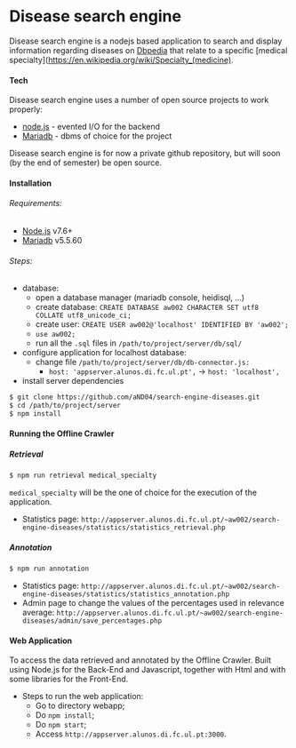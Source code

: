 # Disease search engine

Disease search engine is a nodejs based application to search and display information regarding diseases on [Dbpedia](https://wiki.dbpedia.org/) that relate to a specific [medical specialty](https://en.wikipedia.org/wiki/Specialty_(medicine).

#### Tech

Disease search engine uses a number of open source projects to work properly:

* [node.js](https://nodejs.org/en/) - evented I/O for the backend
* [Mariadb](https://mariadb.org/) - dbms of choice for the project

Disease search engine is for now a private github repository, but will soon (by the end of semester) be open source.

#### Installation
###### Requirements:
* [Node.js](https://nodejs.org/) v7.6+
* [Mariadb](https://downloads.mariadb.org/) v5.5.60

###### Steps:
* database:
    * open a database manager (mariadb console, heidisql, ...)
    * create database: `CREATE DATABASE aw002 CHARACTER SET utf8 COLLATE utf8_unicode_ci;`
    * create user: `CREATE USER aw002@'localhost' IDENTIFIED BY 'aw002';`
    * `use aw002;`
    * run all the `.sql` files in `/path/to/project/server/db/sql/` 
* configure application for localhost database:
    * change file `/path/to/project/server/db/db-connector.js:`
        * `host: 'appserver.alunos.di.fc.ul.pt',` -> `host: 'localhost',`
* install server dependencies
```sh
$ git clone https://github.com/aND04/search-engine-diseases.git
$ cd /path/to/project/server
$ npm install
```
#### Running the Offline Crawler
##### Retrieval
``` sh
$ npm run retrieval medical_specialty
```
`medical_specialty` will be the one of choice for the execution of the application.
* Statistics page: `http://appserver.alunos.di.fc.ul.pt/~aw002/search-engine-diseases/statistics/statistics_retrieval.php`

##### Annotation
``` sh
$ npm run annotation
```
* Statistics page: `http://appserver.alunos.di.fc.ul.pt/~aw002/search-engine-diseases/statistics/statistics_annotation.php`
* Admin page to change the values of the percentages used in relevance average: `http://appserver.alunos.di.fc.ul.pt/~aw002/search-engine-diseases/admin/save_percentages.php`

#### Web Application
To access the data retrieved and annotated by the Offline Crawler.
Built using Node.js for the Back-End and Javascript, together with Html and with some libraries for the Front-End.

* Steps to run the web application:
    * Go to directory webapp;
    * Do `npm install`;
    * Do `npm start`;
    * Access `http://appserver.alunos.di.fc.ul.pt:3000`.
    

